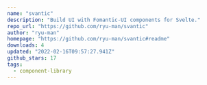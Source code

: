 ```yaml
---
name: "svantic"
description: "Build UI with Fomantic-UI components for Svelte."
repo_url: "https://github.com/ryu-man/svantic"
author: "ryu-man"
homepage: "https://github.com/ryu-man/svantic#readme"
downloads: 4
updated: "2022-02-16T09:57:27.941Z"
github_stars: 17
tags: 
  - component-library
---
```

